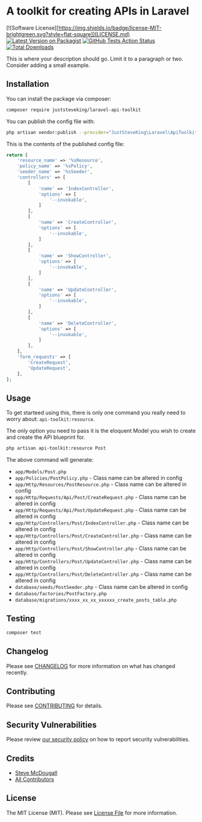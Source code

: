 # A toolkit for creating APIs in Laravel

[![Software License][https://img.shields.io/badge/license-MIT-brightgreen.svg?style=flat-square]](LICENSE.md)
[![Latest Version on Packagist](https://img.shields.io/packagist/v/juststeveking/laravel-api-toolkit.svg?style=flat-square)](https://packagist.org/packages/juststeveking/laravel-api-toolkit)
[![GitHub Tests Action Status](https://img.shields.io/github/workflow/status/juststeveking/laravel-api-toolkit/run-tests?label=tests)](https://github.com/juststeveking/laravel-api-toolkit/actions?query=workflow%3ATests+branch%3Amaster)
[![Total Downloads](https://img.shields.io/packagist/dt/juststeveking/laravel-api-toolkit.svg?style=flat-square)](https://packagist.org/packages/juststeveking/laravel-api-toolkit)

This is where your description should go. Limit it to a paragraph or two. Consider adding a small example.

## Installation

You can install the package via composer:

```bash
composer require juststeveking/laravel-api-toolkit
```

You can publish the config file with:

```bash
php artisan vendor:publish --provider="JustSteveKing\Laravel\ApiToolkit\ApiToolkitServiceProvider" --tag="config"
```

This is the contents of the published config file:

```php
return [
    'resource_name' => '%sResource',
    'policy_name' => '%sPolicy',
    'seeder_name' => '%sSeeder',
    'controllers' => [
        [
            'name' => 'IndexController',
            'options' => [
                '--invokable',
            ]
        ],
        [
            'name' => 'CreateController',
            'options' => [
                '--invokable',
            ]
        ],
        [
            'name' => 'ShowController',
            'options' => [
                '--invokable',
            ]
        ],
        [
            'name' => 'UpdateController',
            'options' => [
                '--invokable',
            ]
        ],
        [
            'name' => 'DeleteController',
            'options' => [
                '--invokable',
            ]
        ],
    ],
    'form_requests' => [
        'CreateRequest',
        'UpdateRequest',
    ],
];
```

## Usage

To get starteed using this, there is only one command you really need to worry about: `api-toolkit:resource`.

The only option you need to pass it is the eloquent Model you wish to create and create the APi blueprint for.

```bash
php artisan api-toolkit:resource Post
```

The above command will generate:

- `app/Models/Post.php`
- `app/Policies/PostPolicy.php` - Class name can be altered in config
- `app/Http/Resources/PostResource.php` - Class name can be altered in config
- `app/Http/Requests/Api/Post/CreateRequest.php` - Class name can be altered in config
- `app/Http/Requests/Api/Post/UpdateRequest.php` - Class name can be altered in config
- `app/Http/Controllers/Post/IndexController.php` - Class name can be altered in config
- `app/Http/Controllers/Post/CreateController.php` - Class name can be altered in config
- `app/Http/Controllers/Post/ShowController.php` - Class name can be altered in config
- `app/Http/Controllers/Post/UpdateController.php` - Class name can be altered in config
- `app/Http/Controllers/Post/DeleteController.php` - Class name can be altered in config
- `database/seeds/PostSeeder.php` - Class name can be altered in config
- `database/factories/PostFactory.php`
- `database/migrations/xxxx_xx_xx_xxxxxx_create_posts_table.php`

## Testing
```bash
composer test
```

## Changelog

Please see [CHANGELOG](CHANGELOG.md) for more information on what has changed recently.

## Contributing

Please see [CONTRIBUTING](.github/CONTRIBUTING.md) for details.

## Security Vulnerabilities

Please review [our security policy](../../security/policy) on how to report security vulnerabilities.

## Credits

- [Steve McDougall](https://github.com/JustSteveKing)
- [All Contributors](../../contributors)

## License

The MIT License (MIT). Please see [License File](LICENSE.md) for more information.
